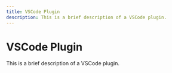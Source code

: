 ```yaml
---  
title: VSCode Plugin  
description: This is a brief description of a VSCode plugin.  
---  
```


# VSCode Plugin  

This is a brief description of a VSCode plugin.